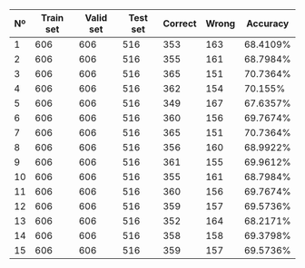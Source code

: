 | Nº | Train set | Valid set | Test set | Correct | Wrong | Accuracy |
|----|-----------|-----------|----------|---------|-------|----------|
|1|606|606|516|353|163|68.4109%|
|2|606|606|516|355|161|68.7984%|
|3|606|606|516|365|151|70.7364%|
|4|606|606|516|362|154|70.155%|
|5|606|606|516|349|167|67.6357%|
|6|606|606|516|360|156|69.7674%|
|7|606|606|516|365|151|70.7364%|
|8|606|606|516|356|160|68.9922%|
|9|606|606|516|361|155|69.9612%|
|10|606|606|516|355|161|68.7984%|
|11|606|606|516|360|156|69.7674%|
|12|606|606|516|359|157|69.5736%|
|13|606|606|516|352|164|68.2171%|
|14|606|606|516|358|158|69.3798%|
|15|606|606|516|359|157|69.5736%|

